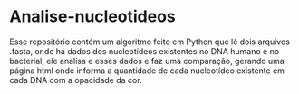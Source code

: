 # Analise-nucleotideos
 Esse repositório contém um algoritmo feito em Python que lê dois arquivos .fasta, onde há dados dos nucleotídeos existentes no DNA humano e no bacterial, ele analisa e esses dados e faz uma comparação, gerando uma página html onde informa a quantidade de cada nucleotídeo existente em cada DNA com a opacidade da cor. 
